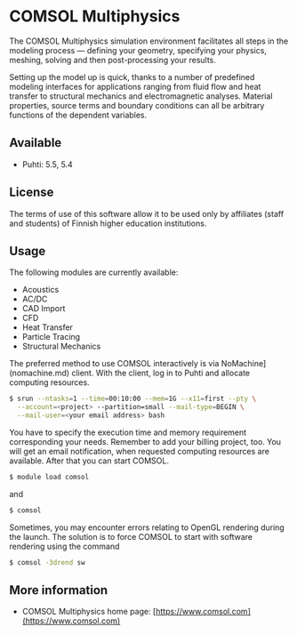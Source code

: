 # COMSOL Multiphysics

The COMSOL Multiphysics simulation environment facilitates
all steps in the modeling process — defining your geometry, specifying
your physics, meshing, solving and then post-processing your results.

Setting up the model up is quick, thanks to a number of predefined modeling
interfaces for applications ranging from fluid flow and heat transfer to
structural mechanics and electromagnetic analyses. Material properties,
source terms and boundary conditions can all be arbitrary functions of
the dependent variables.

## Available
 
- Puhti: 5.5, 5.4

## License
The terms of use of this software allow it to be used only by affiliates (staff and students) of Finnish higher education institutions.

## Usage

The following modules are currently available:

-   Acoustics
-   AC/DC
-   CAD Import
-   CFD
-   Heat Transfer
-   Particle Tracing
-   Structural Mechanics

The preferred method to use COMSOL interactively is via NoMachine](nomachine.md) client. With the client, log in to Puhti and allocate computing resources.

```bash
$ srun --ntasks=1 --time=00:10:00 --mem=1G --x11=first --pty \
  --account=<project> --partition=small --mail-type=BEGIN \
  --mail-user=<your email address> bash
```

You have to specify the execution time and memory requirement corresponding your needs. Remember to add your billing project, too. You will get an email notification, when requested computing resources are available. After that you can start COMSOL.

```bash
$ module load comsol 
```

and
```bash
$ comsol
```

Sometimes, you may encounter errors relating to OpenGL rendering during
the launch. The solution is to force COMSOL to start with software
rendering using the command

```bash
$ comsol -3drend sw
```

## More information

- COMSOL Multiphysics home page: [https://www.comsol.com](https://www.comsol.com)
